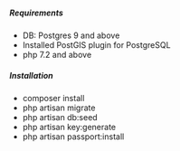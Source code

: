 ##### Requirements
- DB: Postgres 9 and above
- Installed PostGIS plugin for PostgreSQL
- php 7.2 and above

##### Installation
- composer install
- php artisan migrate
- php artisan db:seed
- php artisan key:generate
- php artisan passport:install
